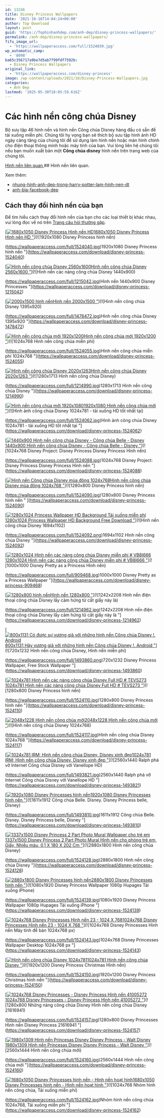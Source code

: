 ```yaml
---
id: 13246
title: Disney Princess Wallpapers
date: '2021-10-18T14:04:24+00:00'
author: Top Download
layout: post
guid: 'https://Tophinhanhdep.com/anh-dep/disney-princess-wallpapers/'
permalink: /anh-dep/disney-princess-wallpapers/
fifu_image_url:
  - 'https://wallpaperaccess.com/full/1524039.jpg'
wp_automatic_camp:
  - '8098'
ba65c356717a9be7d5ab7f99fdf7592b:
  - Disney Princess Wallpapers
original_link:
  - 'https://wallpaperaccess.com/disney-princess'
image: /wp-content/uploads/2021/10/Disney-Princess-Wallpapers.jpg
categories:
  - Ảnh Đẹp
lastmod: '2025-05-30T18:05:59.616Z'
---
```

# Các hình nền công chúa Disney

Bộ sưu tập 46 hình nền và hình nền Công chúa Disney hàng đầu có sẵn để tải xuống miễn phí. Chúng tôi hy vọng bạn sẽ thích bộ sưu tập hình ảnh HD ngày càng tăng của chúng tôi để sử dụng làm hình nền hoặc màn hình chính cho điện thoại thông minh hoặc máy tính của bạn. Vui lòng liên hệ chúng tôi nếu bạn muốn xuất bản một **Công chúa disney** hình nền trên trang web của chúng tôi.

[Hình nền liên quan ](#related) ## Hình nền liên quan.

   
 Xem thêm:

   
- [nhung-hinh-anh-dep-trong-harry-potter-lam-hinh-nen-dt](https://tophinhanhdep.com/hinh-nen-dep/nhung-hinh-anh-dep-trong-harry-potter-lam-hinh-nen-dt/)
- [anh-bia-facebook-dep](https://tophinhanhdep.com/anh-bia/anh-bia-facebook-dep/)

## Cách thay đổi hình nền của bạn

Để tìm hiểu cách thay đổi hình nền của bạn cho các loại thiết bị khác nhau, vui lòng đọc về nó trên [Trang câu hỏi thường gặp](https://tophinhanhdep.com/faq/).

  
[[![1680x1050 Disney Princess Hình nền HD](https://wallpaperaccess.com/full/1524039.jpg)1680x1050 Disney Princess Hình nền HD "](https://wallpaperaccess.com/download/disney-princess-1524039)](![1920x1080 Disney Princess hình nền)

(https://wallpaperaccess.com/full/1524040.jpg)1920x1080 Disney Princess hình nền "](https://wallpaperaccess.com/download/disney-princess-1524040)

[[![Hình nền công chúa Disney 2560x1600](https://wallpaperaccess.com/full/1524041.jpg)Hình nền công chúa Disney 2560x1600 "](https://wallpaperaccess.com/download/disney-princess-1524041)](![Hình nền các nàng công chúa Disney 1440x900)

(https://wallpaperaccess.com/full/1215042.jpg)Hình nền 1440x900 Disney Princesses "](https://wallpaperaccess.com/download/disney-princess-1215042)

[[![2000x1500 hình nền](https://wallpaperaccess.com/full/1493721.jpg)Hình nền 2000x1500 "](https://wallpaperaccess.com/download/disney-princess-1493721)](![Hình nền công chúa Disney 1395x920)

(https://wallpaperaccess.com/full/1478472.jpg)Hình nền công chúa Disney 1395x920 "](https://wallpaperaccess.com/download/disney-princess-1478472)

[[![Hình nền công chúa mới 1920x1200](https://wallpaperaccess.com/full/1524047.jpg)Hình nền công chúa mới 1920x1200 "](https://wallpaperaccess.com/download/disney-princess-1524047)](![1024x768 Hình nền công chúa miễn phí)

(https://wallpaperaccess.com/full/1524055.jpg)Hình nền công chúa miễn phí 1024x768 "](https://wallpaperaccess.com/download/disney-princess-1524055)

[[![Hình nền công chúa Disney 2020x1263](https://wallpaperaccess.com/full/1524056.jpg)Hình nền công chúa Disney 2020x1263 "](https://wallpaperaccess.com/download/disney-princess-1524056)](![1280x1713 Hình nền công chúa Disney)

(https://wallpaperaccess.com/full/1214990.jpg)1280x1713 Hình nền công chúa Disney "](https://wallpaperaccess.com/download/disney-princess-1214990)

[[![Hình nền công chúa mới 1920x1080](https://wallpaperaccess.com/full/1493715.jpg)1920x1080 Hình nền công chúa mới "](https://wallpaperaccess.com/download/disney-princess-1493715)](![Hình ảnh công chúa Disney 1024x781 - tải xuống HD tốt nhất tại)

(https://wallpaperaccess.com/full/1524062.jpg)Hình ảnh công chúa Disney 1024x781 - tải xuống HD tốt nhất tại "](https://wallpaperaccess.com/download/disney-princess-1524062)

[[![1440x900 Hình nền công chúa Disney - Công chúa Belle - Disney](https://wallpaperaccess.com/full/1524072.png)1440x900 Hình nền công chúa Disney - Công chúa Belle - Disney "](https://wallpaperaccess.com/download/disney-princess-1524072)](![1024x768 Disney Project: Disney Princess Disney Princess Hình nền)

(https://wallpaperaccess.com/full/1524088.jpg)1024x768 Disney Project: Disney Princess Disney Princess Hình nền "](https://wallpaperaccess.com/download/disney-princess-1524088)

[[![Hình nền Công chúa Disney mùa đông 1024x768](https://wallpaperaccess.com/full/1524089.jpg)Hình nền công chúa Disney mùa đông 1024x768 "](https://wallpaperaccess.com/download/disney-princess-1524089)](![1280x800 Disney Princess hình nền)

(https://wallpaperaccess.com/full/1524090.jpg)1280x800 Disney Princess hình nền " ](https://wallpaperaccess.com/download/disney-princess-1524090)

[[![1280x1024 Princess Wallpaper HD Background Tải xuống miễn phí](https://wallpaperaccess.com/full/246889.jpg)1280x1024 Princess Wallpaper HD Background Free Download "](https://wallpaperaccess.com/download/disney-princess-246889)](![Hình nền công chúa Disney 1694x1102)

(https://wallpaperaccess.com/full/1524092.png)1694x1102 Hình nền công chúa Disney "](https://wallpaperaccess.com/download/disney-princess-1524092)

[[![1280x1024 Hình nền các nàng công chúa Disney miễn phí # VB8I666](https://wallpaperaccess.com/full/845461.jpg)1280x1024 Hình nền các nàng công chúa Disney miễn phí # VB8I666 "](https://wallpaperaccess.com/download/disney-princess-845461)](![1000x1000 Disney Pretty as a Princess Hình nền)

(https://wallpaperaccess.com/full/909468.jpg)1000x1000 Disney Pretty as a Princess Wallpaper "](https://wallpaperaccess.com/download/disney-princess-909468)

[[![1280x800 hình nền](https://wallpaperaccess.com/full/1524100.jpg)Hình nền 1280x800 "](https://wallpaperaccess.com/download/disney-princess-1524100)](![1242x2208 Hình nền điện thoại công chúa Disney lấy cảm hứng từ cắt giấy này là)

(https://wallpaperaccess.com/full/1214962.jpg)1242x2208 Hình nền điện thoại công chúa Disney lấy cảm hứng từ cắt giấy này là "](https://wallpaperaccess.com/download/disney-princess-1214962)

[[![800x1131 Có được sự vương giả với những hình nền Công chúa Disney !.  Android](https://wallpaperaccess.com/full/1493855.jpg)800x1131 Hãy vương giả với những hình nền Công chúa Disney !. Android "](https://wallpaperaccess.com/download/disney-princess-1493855)](![720x1232 Hình nền công chúa Disney, Hình nền miễn phí)

(https://wallpaperaccess.com/full/1493860.png)720x1232 Disney Princess Wallpaper, Free Stock Wallpaper "](https://wallpaperaccess.com/download/disney-princess-1493860)

[[![1024x781 Hình nền các nàng công chúa Disney Full HD # TEVS273](https://wallpaperaccess.com/full/1524107.jpg)1024x781 Hình nền các nàng công chúa Disney Full HD # TEVS273 "](https://wallpaperaccess.com/download/disney-princess-1524107)](![1280x800 Disney Princess hình nền)

(https://wallpaperaccess.com/full/1524110.jpg)1280x800 Disney Princess hình nền "](https://wallpaperaccess.com/download/disney-princess-1524110)

[[![2048x1228 Hình nền công chúa mới](https://wallpaperaccess.com/full/1524114.jpg)2048x1228 Hình nền công chúa mới "](https://wallpaperaccess.com/download/disney-princess-1524114)](![Hình nền công chúa Disney 1024x768)

(https://wallpaperaccess.com/full/1524117.jpg)Hình nền công chúa Disney 1024x768 "](https://wallpaperaccess.com/download/disney-princess-1524117)

[[![1024x781 IRM: Hình nền công chúa Disney, Disney xinh đẹp](https://wallpaperaccess.com/full/1524121.jpg)1024x781 IRM: Hình nền công chúa Disney, Disney xinh đẹp "](https://wallpaperaccess.com/download/disney-princess-1524121)](![2560x1440 Ralph phá vỡ Internet Công chúa Disney với Vanellope HD)

(https://wallpaperaccess.com/full/1493821.jpg)2560x1440 Ralph phá vỡ Internet Công chúa Disney với Vanellope HD "](https://wallpaperaccess.com/download/disney-princess-1493821)

[[![1920x1080 Disney Princesses hình nền](https://wallpaperaccess.com/full/1524125.jpg)1920x1080 Disney Princesses hình nền "](https://wallpaperaccess.com/download/disney-princess-1524125)](![1611x1912 Công chúa Belle.  Disney.  Disney Princess belle, Disney)

(https://wallpaperaccess.com/full/1493810.jpg)1611x1912 Công chúa Belle. Disney. Disney Princess belle, Disney "](https://wallpaperaccess.com/download/disney-princess-1493810)

[[![1337x1500 Disney Princess 2 Part Photo Mural Wallpaper cho trẻ em](https://wallpaperaccess.com/full/1478561.jpg)1337x1500 Disney Princess 2 Part Photo Mural Hình nền cho phòng trẻ em, Giấy, Nhiều màu, 0,1 X 180 X 202 Cm "](https://wallpaperaccess.com/download/disney-princess-1478561)](![2880x1800 Hình nền công chúa Disney)

(https://wallpaperaccess.com/full/1524128.jpg)2880x1800 Hình nền công chúa Disney "](https://wallpaperaccess.com/download/disney-princess-1524128)

[[![2880x1800 Disney Princesses hình nền](https://wallpaperaccess.com/full/1524131.jpg)2880x1800 Disney Princesses hình nền "](https://wallpaperaccess.com/download/disney-princess-1524131)](![1080x1920 Disney Princess Wallpaper 1080p Hupages Tải xuống iPhone)

(https://wallpaperaccess.com/full/1524139.jpg)1080x1920 Disney Princess Wallpaper 1080p Hupages Tải xuống iPhone "](https://wallpaperaccess.com/download/disney-princess-1524139)

[[![1024x768 Disney Princesses Hình nền 23 - 1024 X 768](https://wallpaperaccess.com/full/1524140.jpg)1024x768 Disney Princesses Hình nền 23 - 1024 X 768 "](https://wallpaperaccess.com/download/disney-princess-1524140)](![1024x768 Disney Princesses Hình nền Máy tính để bàn 1024x768 px)

(https://wallpaperaccess.com/full/1524143.jpg)1024x768 Disney Princesses Wallpaper Desktop 1024x768 px "](https://wallpaperaccess.com/download/disney-princess-1524143)

[[![Hình nền công chúa Disney 1024x781](https://wallpaperaccess.com/full/1524146.jpg)1024x781 Hình nền công chúa Disney "](https://wallpaperaccess.com/download/disney-princess-1524146)](![1920x1200 Disney Princess Christmas Hình nền)

(https://wallpaperaccess.com/full/1524150.jpg)1920x1200 Disney Princess Christmas hình nền "](https://wallpaperaccess.com/download/disney-princess-1524150)

[[![1024x768 Disney Princesses - Disney Princess Hình nền 41005272](https://wallpaperaccess.com/full/1524156.jpg)1024x768 Disney Princesses - Disney Princess Hình nền 41005272 "](https://wallpaperaccess.com/download/disney-princess-1524156)](![1280x800 Những nàng công chúa Disney Hình nền công chúa Disney 21616941)

(https://wallpaperaccess.com/full/1524157.jpg)1280x800 Disney Princesses Hình nền Disney Princess 21616941 "](https://wallpaperaccess.com/download/disney-princess-1524157)

[[![1980x1309 Hình nền Princesas Disney Disney Princess - Walt Disney](https://wallpaperaccess.com/full/1524158.jpg)1980x1309 Hình nền Princesas Disney Disney Princess - Walt Disney "](https://wallpaperaccess.com/download/disney-princess-1524158)](![2560x1444 Hình nền công chúa mới)

(https://wallpaperaccess.com/full/1524160.jpg)2560x1444 Hình nền công chúa mới "](https://wallpaperaccess.com/download/disney-princess-1524160)

[[![1680x1050 Disney Princesses hình nền - Hình nền hoạt hình](https://wallpaperaccess.com/full/1524161.jpg)1680x1050 Disney Princesses hình nền - Hình nền hoạt hình "](https://wallpaperaccess.com/download/disney-princess-1524161)](![1024x768 Nhóm hình nền công chúa, Tải xuống miễn phí)

(https://wallpaperaccess.com/full/1524162.jpg)Nhóm hình nền công chúa 1024x768, Tải xuống miễn phí "](https://wallpaperaccess.com/download/disney-princess-1524162)
